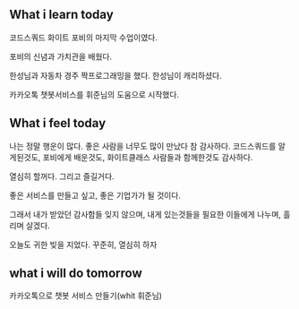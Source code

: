 ## What i learn today
코드스쿼드 화이트 포비의 마지막 수업이였다.

포비의 신념과 가치관을 배웠다.

한성님과 자동차 경주 짝프로그래밍을 했다. 한성님이 캐리하셨다.

카카오톡 챗봇서비스를 휘준님의 도움으로 시작했다.

## What i feel today
나는 정말 행운이 많다. 좋은 사람을 너무도 많이 만났다 참 감사하다. 코드스쿼드를 알게된것도, 포비에게 배운것도, 화이트클래스 사람들과 함께한것도
감사하다.

열심히 할꺼다.
그리고 즐길거다.

좋은 서비스를 만들고 싶고, 좋은 기업가가 될 것이다.

그래서 내가 받았던 감사함들 잊지 않으며,
내게 있는것들을 필요한 이들에게 나누며, 흘리며 살겠다.

오늘도 귀한 빚을 지었다.
꾸준히, 열심히 하자


## what i will do tomorrow
카카오톡으로 챗봇 서비스 만들기(whit 휘준님)
